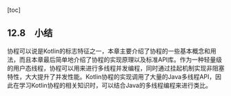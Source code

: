 [toc]

## 12.8　小结

协程可以说是Kotlin的标志特征之一，本章主要介绍了协程的一些基本概念和用法，而且本章最后简单地介绍了协程的实现原理以及标准API库。作为一种轻量级的用户态线程，协程可以用来进行多线程并发编程，同时通过挂起机制实现非阻塞特性，大大提升了并发性能。Kotlin协程的实现调用了大量的Java多线程API，因此在学习Kotlin协程的相关知识时，可以结合Java的多线程编程来进行类比。



